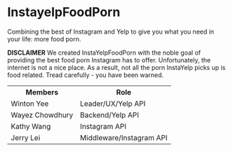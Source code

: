 # InstayelpFoodPorn
Combining the best of Instagram and Yelp to give you what you need in your life: more food porn.


<b>DISCLAIMER</b> We created InstaYelpFoodPorn with the noble goal of providing the best food porn Instagram has to offer. Unfortunately, the internet is not a nice place. As a result, not all the porn InstaYelp picks up is food related. Tread carefully - you have been warned.

<table>
<tr>
<th>Members</th><th>Role</th>
</tr>
<tr>
<td>Winton Yee</td><td>Leader/UX/Yelp API</td>
</tr>
<tr>
<td>Wayez Chowdhury</td><td>Backend/Yelp API</td>
</tr>
<tr>
<td>Kathy Wang</td><td>Instagram API</td>
</tr>
<tr>
<td>Jerry Lei</td><td>Middleware/Instagram API</td>
</tr>
</table>
